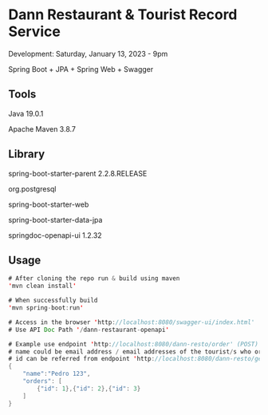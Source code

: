 # Dann Restaurant & Tourist Record Service 

Development: Saturday, January 13, 2023 - 9pm

Spring Boot + JPA + Spring Web + Swagger

## Tools
Java 19.0.1

Apache Maven 3.8.7

## Library

spring-boot-starter-parent 2.2.8.RELEASE

org.postgresql

spring-boot-starter-web

spring-boot-starter-data-jpa

springdoc-openapi-ui 1.2.32



## Usage

```java
# After cloning the repo run & build using maven
'mvn clean install'

# When successfully build
'mvn spring-boot:run'

# Access in the browser 'http://localhost:8080/swagger-ui/index.html'
# Use API Doc Path '/dann-restaurant-openapi'

# Example use endpoint 'http://localhost:8080/dann-resto/order' (POST)
# name could be email address / email addresses of the tourist/s who ordered
# id can be referred from endpoint 'http://localhost:8080/dann-resto/get-products' (GET) 
{
    "name":"Pedro 123",
    "orders": [
        {"id": 1},{"id": 2},{"id": 3}
    ]
}



